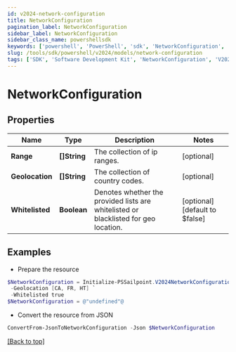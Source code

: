 ```yaml
---
id: v2024-network-configuration
title: NetworkConfiguration
pagination_label: NetworkConfiguration
sidebar_label: NetworkConfiguration
sidebar_class_name: powershellsdk
keywords: ['powershell', 'PowerShell', 'sdk', 'NetworkConfiguration', 'V2024NetworkConfiguration'] 
slug: /tools/sdk/powershell/v2024/models/network-configuration
tags: ['SDK', 'Software Development Kit', 'NetworkConfiguration', 'V2024NetworkConfiguration']
---
```



# NetworkConfiguration

## Properties

Name | Type | Description | Notes
------------ | ------------- | ------------- | -------------
**Range** | **[]String** | The collection of ip ranges. | [optional] 
**Geolocation** | **[]String** | The collection of country codes. | [optional] 
**Whitelisted** | **Boolean** | Denotes whether the provided lists are whitelisted or blacklisted for geo location. | [optional] [default to $false]

## Examples

- Prepare the resource
```powershell
$NetworkConfiguration = Initialize-PSSailpoint.V2024NetworkConfiguration  -Range [1.3.7.2, 255.255.255.252/30] `
 -Geolocation [CA, FR, HT] `
 -Whitelisted true
$NetworkConfiguration = @"undefined"@
```

- Convert the resource from JSON
```powershell
ConvertFrom-JsonToNetworkConfiguration -Json $NetworkConfiguration
```


[[Back to top]](#) 

